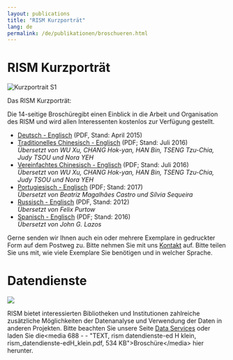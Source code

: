 ```yaml
---
layout: publications
title: "RISM Kurzporträt"
lang: de
permalink: /de/publikationen/broschueren.html
---
```


# RISM Kurzporträt

 ![](/fileadmin/_processed_/csm_KurzportraitS1_bda028b738.jpg "Kurzportrait S1")

Das RISM Kurzporträt:

Die 14-seitige Broschüregibt einen Einblick in die Arbeit und Organisation des RISM und wird allen Interessenten kostenlos zur Verfügung gestellt.

- [Deutsch - Englisch](/fileadmin/content/community-content/Zentralredaktion/20150410_RISM_Broschuere_NEU-1_FINAL.pdf) (PDF, Stand: April 2015)
- [Traditionelles Chinesisch - Englisch](/fileadmin/content/community-content/Zentralredaktion/RISM_brochure_Traditional_Chinese_2017_compressed.pdf) (PDF; Stand: Juli 2016)  
_Übersetzt von_ _WU Xu, CHANG Hok-yan, HAN Bin, TSENG Tzu-Chia, Judy TSOU und Nora YEH_ 
- [Vereinfachtes Chinesisch - Englisch](/fileadmin/content/community-content/Zentralredaktion/RISM_brochure_Simplified_Chinese_2017_compressed.pdf "Leitet Herunterladen der Datei ein") (PDF; Stand: Juli 2016)  
_Übersetzt von_ _WU Xu, CHANG Hok-yan, HAN Bin, TSENG Tzu-Chia, Judy TSOU und Nora YEH_ 
- [Portugiesisch - Englisch](/fileadmin/content/community-content/Zentralredaktion/RISM_brochure_English_Portuguese_web_version.pdf) (PDF; Stand: 2017)   
_Übersetzt von Beatriz Magalhães Castro und Sílvia Sequeira_
- [Russisch - Englisch](/fileadmin/content/community-content/Zentralredaktion/RISM_Broschuere_English_Russian.pdf) (PDF, Stand: 2012)  
_Übersetzt von Felix Purtow_
- [Spanisch - Englisch](/fileadmin/content/community-content/Zentralredaktion/RISM_Broschuere_EN-ESP.pdf) (PDF; Stand: 2016)  
_Übersetzt von John G. Lazos_



Gerne senden wir Ihnen auch ein oder mehrere Exemplare in gedruckter Form auf dem Postweg zu. Bitte nehmen Sie mit uns [Kontakt](mailto:contact@rism.info "Öffnet ein Fenster zum Versenden der E-Mail") auf. Bitte teilen Sie uns mit, wie viele Exemplare Sie benötigen und in welcher Sprache.











# Datendienste

[![](/fileadmin/_processed_/csm_Datendienstebroschuere_86b376f1cd.jpg)](/index.php?eID=tx_cms_showpic&file=1516&md5=826885a9c0a173a59c2aa931791add9cb3577de5&parameters%5B0%5D=YTo0OntzOjU6IndpZHRoIjtzOjQwOiJ7JHN0eWxlcy5jb250ZW50LmltZ3RleHQu&parameters%5B1%5D=bGlua1dyYXAud2lkdGh9IjtzOjY6ImhlaWdodCI7czo0MToieyRzdHlsZXMuY29u&parameters%5B2%5D=dGVudC5pbWd0ZXh0LmxpbmtXcmFwLmhlaWdodH0iO3M6NzoiYm9keVRhZyI7czo0&parameters%5B3%5D=MToiPGJvZHkgc3R5bGU9Im1hcmdpbjowOyBiYWNrZ3JvdW5kOiNmZmY7Ij4iO3M6&parameters%5B4%5D=NDoid3JhcCI7czozNzoiPGEgaHJlZj0iamF2YXNjcmlwdDpjbG9zZSgpOyI%2BIHwg&parameters%5B5%5D=PC9hPiI7fQ%3D%3D "Datendienstebroschuere")

RISM bietet interessierten Bibliotheken und Institutionen zahlreiche zusätzliche Möglichkeiten der Datenanalyse und Verwendung der Daten in anderen Projekten. Bitte beachten Sie unsere Seite [Data Services](/de/community/entwicklung/dataservice.html "Opens internal link in current window") oder laden Sie die\<media 688 - - "TEXT, rism datendienste-ed H klein, rism\_datendienste-edH\_klein.pdf, 534 KB"\>Broschüre\</media\> hier herunter.